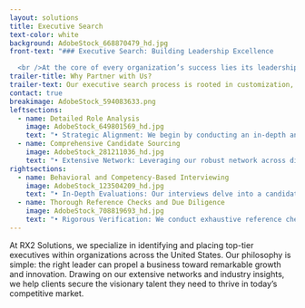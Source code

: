 ```yaml
---
layout: solutions
title: Executive Search
text-color: white
background: AdobeStock_668870479_hd.jpg
front-text: "### Executive Search: Building Leadership Excellence

  <br />At the core of every organization’s success lies its leadership. Our executive search services are designed to identify, attract, and secure transformative talent for high-impact roles, from the C-suite to senior management. We partner closely with your organization to deliver tailored solutions that align with your strategic goals and organizational culture. Here’s how we ensure the perfect match:"
trailer-title: Why Partner with Us?
trailer-text: Our executive search process is rooted in customization, collaboration, and commitment to excellence. By understanding your goals and leveraging our expertise, we help you secure leaders who not only meet today’s challenges but also drive long-term organizational success.
contact: true
breakimage: AdobeStock_594083633.png
leftsections:
  - name: Detailed Role Analysis
    image: AdobeStock_649801569_hd.jpg
    text: "• Strategic Alignment: We begin by conducting an in-depth analysis of the role to fully understand its responsibilities, goals, and impact on your organization.<br /><br />• Cultural Fit Assessment: Beyond technical expertise, we explore the cultural dynamics of your organization to ensure the candidate aligns with your values and environment.<br /><br />• Stakeholder Collaboration: Through meetings with key decision-makers, we gain insights into your leadership needs and the attributes of an ideal candidate."
  - name: Comprehensive Candidate Sourcing
    image: AdobeStock_281211036_hd.jpg
    text: "• Extensive Network: Leveraging our robust network across diverse industries in the U.S., we identify top-tier talent who meet your unique requirements.<br /><br />• Innovative Search Techniques: We use cutting-edge technology, market intelligence, and targeted outreach to locate both passive and active candidates, ensuring a broad and competitive pool.<br /><br />• Industry Expertise: Our specialized consultants bring deep knowledge of specific sectors, ensuring candidates are not just qualified but also industry-savvy."
rightsections:
  - name: Behavioral and Competency-Based Interviewing
    image: AdobeStock_123504209_hd.jpg
    text: "• In-Depth Evaluations: Our interviews delve into a candidate’s past experiences, decision-making styles, and problem-solving approaches.<br /><br />• Leadership Assessment: We assess emotional intelligence, adaptability, and vision to determine each candidate’s ability to drive growth and innovation in your organization.<br /><br />• Predictive Success Models: Using proven frameworks, we evaluate each candidate’s potential to excel in your organization’s unique environment."
  - name: Thorough Reference Checks and Due Diligence
    image: AdobeStock_708819693_hd.jpg
    text: "• Rigorous Verification: We conduct exhaustive reference checks to validate track records, achievements, and leadership styles.<br /><br />• Background Screening: Our due diligence includes verifying credentials, employment history, and alignment with your company’s values.<br /><br />• Risk Mitigation: By addressing any potential red flags early in the process, we provide you with peace of mind and confidence in your hiring decisions."
---
```

At RX2 Solutions, we specialize in identifying and placing top-tier executives within organizations across the United States. Our philosophy is simple: the right leader can propel a business toward remarkable growth and innovation. Drawing on our extensive networks and industry insights, we help clients secure the visionary talent they need to thrive in today’s competitive market.